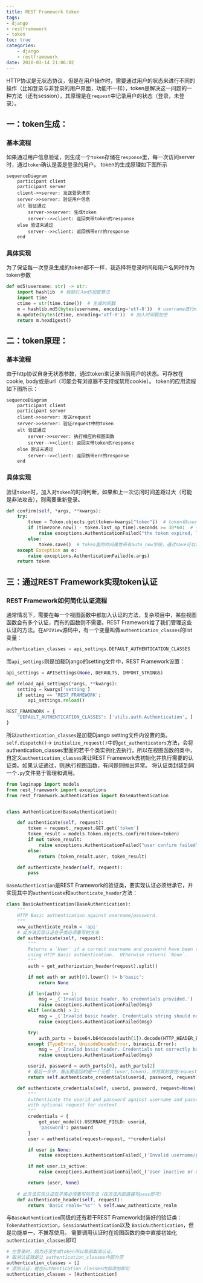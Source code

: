 ```yaml
---
title: REST Framework token
tags: 
- django
- restframework
- token
toc: true
categories:
    - django
    - restframework
date: 2020-03-14 21:06:02
---
```


HTTP协议是无状态协议，但是在用户操作时，需要通过用户的状态来进行不同的操作（比如登录与非登录的用户界面，功能不一样），token是解决这一问题的一种方法（还有session），其原理是在`request`中记录用户的状态（登录，未登录）。
<!-- more -->
## 一：token生成：
### 基本流程
如果通过用户信息验证，则生成一个`token`存储在`response`里，每一次访问server时，通过`token`确认是否是登录的用户。
token的生成原理如下图所示
```mermaid
sequenceDiagram
    participant client
    participant server
    client->>server: 发送登录请求
    server->>server: 验证用户信息
    alt 验证通过
        server->>server: 生成token
        server-->>client: 返回夹带token的response
    else 验证未通过
        server-->>client: 返回携带err的response
    end
```
### 具体实现
为了保证每一次登录生成的token都不一样，我选择将登录时间和用户名同时作为token参数
```python
def md5(username: str) -> str:
    import hashlib  # 局部引入md5加密算法
    import time
    ctime = str(time.time())  # 生成时间戳
    m = hashlib.md5(bytes(username, encoding='utf-8'))  # username进行md5加密
    m.update(bytes(ctime, encoding='utf-8'))  # 加入时间戳加密
    return m.hexdigest()
```
## 二：token原理：
### 基本流程
由于http协议自身无状态参数，通过token来记录当前用户的状态。可存放在cookie, body或是url（可能会有浏览器不支持或禁用cookie）。
token的应用流程如下图所示：
```mermaid
sequenceDiagram
    participant client
    participant server
    client->>server: 发送request
    server->>server: 验证request中的token
    alt 验证通过
        server->>server: 执行相应的视图函数
        server-->>client: 返回夹带token的response
    else 验证未通过
        server-->>client: 返回携带err的response
    end
```
### 具体实现
验证`token`时，加入对`token`的时间判断，如果和上一次访问时间差距过大（可能是非法攻击），则需要重新登录。
```python
def confirm(self, *args, **kwargs):
    try:
        token = Token.objects.get(token=kwargs["token"])  # token和user是一对一关系，所以用get
        if (timezone.now() - token.last_op_time).seconds >= 30*60:  # 判断距离上一次访问是否超过30分钟
            raise exceptions.AuthenticationFailed("the token expired, login again")
        else:
            token.save()  # token里的时间属性带有auto_now字段，通过save可以激活时间属性自动更新时间
    except Exception as e:
        raise exceptions.AuthenticationFailed(e.args)
    return token
```
## 三：通过REST Framework实现token认证
### REST Framework如何简化认证流程
通常情况下，需要在每一个视图函数中都加入认证的方法，复杂项目中，某些视图函数会有多个认证，而有的函数则不需要。REST Framework给了我们管理这些认证的方法。在`APIView`源码中，有一个变量叫做`authentication_classes`的list变量：
```python APIView部分源码
authentication_classes = api_settings.DEFAULT_AUTHENTICATION_CLASSES
```
而`api_settings`则是加载Django的setting文件中，REST Framework设置：
```python api_settings部分源码
api_settings = APISettings(None, DEFAULTS, IMPORT_STRINGS)

def reload_api_settings(*args, **kwargs):
    setting = kwargs['setting']
    if setting == 'REST_FRAMEWORK':
        api_settings.reload()
```
```python Django settings文件内REST Framework的设置
REST_FRAMEWORK = {
    "DEFAULT_AUTHENTICATION_CLASSES": ['utils.auth.Authentication', ]
}
```
所以`authentication_classes`是加载Django setting文件内设置的类。
`self.dispatch()`-> `initialize_request()`中的`get_authenticators`方法，会将authentication_classes里面的若干个类实例化去执行。所以在视图函数的类中，自定义`authentication_classes`来让REST Framework去初始化并执行需要的认证类。如果认证通过，则j执行视图函数，有问题则抛出异常。
将认证类封装到同一个`.py`文件易于管理和调用。
```python Authentication类的实现
from loginapp import models
from rest_framework import exceptions
from rest_framework.authentication import BaseAuthentication


class Authentication(BaseAuthentication):

    def authenticate(self, request):
        token = request._request.GET.get('token')
        token_result = models.Token.objects.confirm(token=token)
        if not token_result:
            raise exceptions.AuthenticationFailed("user confirm failed")
        else:
            return (token_result.user, token_result)

    def authenticate_header(self, request):
        pass
```
`BaseAuthentication`是REST Framework的验证类，要实现认证必须继承它，并实现其中的`authenticate`和`authenticate_header`方法：
```python BasicAuthentication源码
class BasicAuthentication(BaseAuthentication):
    """
    HTTP Basic authentication against username/password.
    """
    www_authenticate_realm = 'api'
    # 此方法实现认证在子类必须重写的方法
    def authenticate(self, request):
        """
        Returns a `User` if a correct username and password have been supplied
        using HTTP Basic authentication.  Otherwise returns `None`.
        """
        auth = get_authorization_header(request).split()

        if not auth or auth[0].lower() != b'basic':
            return None

        if len(auth) == 1:
            msg = _('Invalid basic header. No credentials provided.')
            raise exceptions.AuthenticationFailed(msg)
        elif len(auth) > 2:
            msg = _('Invalid basic header. Credentials string should not contain spaces.')
            raise exceptions.AuthenticationFailed(msg)

        try:
            auth_parts = base64.b64decode(auth[1]).decode(HTTP_HEADER_ENCODING).partition(':')
        except (TypeError, UnicodeDecodeError, binascii.Error):
            msg = _('Invalid basic header. Credentials not correctly base64 encoded.')
            raise exceptions.AuthenticationFailed(msg)

        userid, password = auth_parts[0], auth_parts[2]
        # 最后一步中，看出要返回的是一个元祖：(user,token)，并将其封装在request中
        return self.authenticate_credentials(userid, password, request)

    def authenticate_credentials(self, userid, password, request=None):
        """
        Authenticate the userid and password against username and password
        with optional request for context.
        """
        credentials = {
            get_user_model().USERNAME_FIELD: userid,
            'password': password
        }
        user = authenticate(request=request, **credentials)

        if user is None:
            raise exceptions.AuthenticationFailed(_('Invalid username/password.'))

        if not user.is_active:
            raise exceptions.AuthenticationFailed(_('User inactive or deleted.'))

        return (user, None)
        
    # 此方法实现认证在子类必须重写的方法（在方法内部直接写pass即可）
    def authenticate_header(self, request):
        return 'Basic realm="%s"' % self.www_authenticate_realm
```
与`BaseAuthentication`同级的还有若干REST Framework封装好的验证类：`TokenAuthentication`，`SessionAuthentication`以及 `BasicAuthentication`，但是功能单一，不推荐使用。
需要调用认证时在视图函数的类中直接初始化`authentication_classes`即可
```python 调用认证
# 在登录时，因为还没生成token所以局部取消认证，
# 取消认证就是让 authentication_classes内部为空
authentication_classes = []
# 添加认证，就在authentication_classes内部添加即可
authentication_classes = [Authentication]
```
